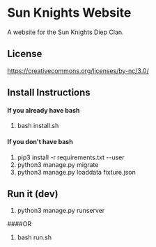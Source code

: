 
# Sun Knights Website
A website for the Sun Knights Diep Clan.


## License
https://creativecommons.org/licenses/by-nc/3.0/

## Install Instructions

#### If you already have bash
  1. bash install.sh

#### If you don't have bash
  1. pip3 install -r requirements.txt --user
  2. python3 manage.py migrate
  3. python3 manage.py loaddata fixture.json
  
  
## Run it (dev)
  1. python3 manage.py runserver
  
####OR
  1. bash run.sh
